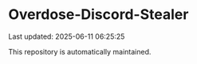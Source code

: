 # Overdose-Discord-Stealer

Last updated: 2025-06-11 06:25:25

This repository is automatically maintained.
